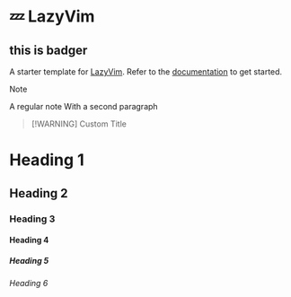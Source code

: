 # 💤 LazyVim

## this is badger

A starter template for [LazyVim](https://github.com/LazyVim/LazyVim).
Refer to the [documentation](https://lazyvim.github.io/installation) to get started.

> [!NOTE]
>
> A regular note
> With a second paragraph

> [!WARNING] Custom Title

# Heading 1

## Heading 2

### Heading 3

#### Heading 4

##### Heading 5

###### Heading 6
